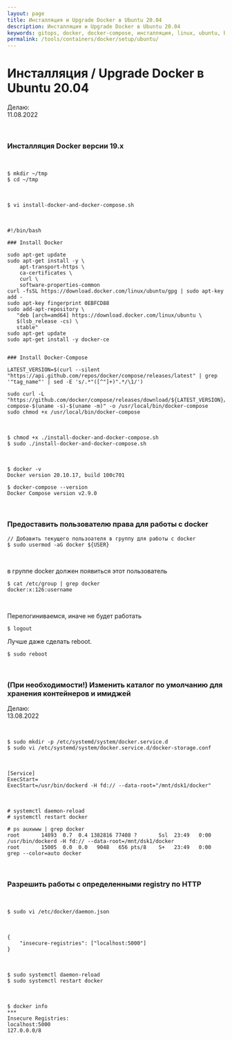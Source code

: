 ```yaml
---
layout: page
title: Инсталляция и Upgrade Docker в Ubuntu 20.04
description: Инсталляция и Upgrade Docker в Ubuntu 20.04
keywords: gitops, docker, docker-compose, инсталляция, linux, ubuntu, bash скрипт
permalink: /tools/containers/docker/setup/ubuntu/
---
```


# Инсталляция / Upgrade Docker в Ubuntu 20.04

Делаю:  
11.08.2022

<br/>

### Инсталляция Docker версии 19.x

<br/>

```
$ mkdir ~/tmp
$ cd ~/tmp
```

<br/>

```
$ vi install-docker-and-docker-compose.sh
```

<br/>

```
#!/bin/bash

### Install Docker

sudo apt-get update
sudo apt-get install -y \
    apt-transport-https \
    ca-certificates \
    curl \
    software-properties-common
curl -fsSL https://download.docker.com/linux/ubuntu/gpg | sudo apt-key add -
sudo apt-key fingerprint 0EBFCD88
sudo add-apt-repository \
   "deb [arch=amd64] https://download.docker.com/linux/ubuntu \
   $(lsb_release -cs) \
   stable"
sudo apt-get update
sudo apt-get install -y docker-ce


### Install Docker-Compose

LATEST_VERSION=$(curl --silent "https://api.github.com/repos/docker/compose/releases/latest" | grep '"tag_name"' | sed -E 's/.*"([^"]+)".*/\1/')

sudo curl -L "https://github.com/docker/compose/releases/download/${LATEST_VERSION}/docker-compose-$(uname -s)-$(uname -m)" -o /usr/local/bin/docker-compose
sudo chmod +x /usr/local/bin/docker-compose
```

<br/>

```
$ chmod +x ./install-docker-and-docker-compose.sh
$ sudo ./install-docker-and-docker-compose.sh
```

<br/>

```
$ docker -v
Docker version 20.10.17, build 100c701

$ docker-compose --version
Docker Compose version v2.9.0
```

<br/>

### Предоставить пользователю права для работы с docker

```
// Добавить текущего пользоателя в группу для работы с docker
$ sudo usermod -aG docker ${USER}
```

<br/>

в группе docker должен появиться этот пользователь

```
$ cat /etc/group | grep docker
docker:x:126:username
```

<br/>

Перелогиниваемся, иначе не будет работать

    $ logout

Лучше даже сделать reboot.

    $ sudo reboot

<br/>

### (При необходимости!) Изменить каталог по умолчанию для хранения контейнеров и имиджей

Делаю:  
13.08.2022

<br/>

```
$ sudo mkdir -p /etc/systemd/system/docker.service.d
$ sudo vi /etc/systemd/system/docker.service.d/docker-storage.conf
```

<br/>

```
[Service]
ExecStart=
ExecStart=/usr/bin/dockerd -H fd:// --data-root="/mnt/dsk1/docker"
```

<br/>

```
# systemctl daemon-reload
# systemctl restart docker
```

```
# ps auxwww | grep docker
root       14893  0.7  0.4 1382816 77408 ?       Ssl  23:49   0:00 /usr/bin/dockerd -H fd:// --data-root=/mnt/dsk1/docker
root       15005  0.0  0.0   9048   656 pts/8    S+   23:49   0:00 grep --color=auto docker

```

<br/>

### Разрешить работы с определенными registry по HTTP

<br/>

```
$ sudo vi /etc/docker/daemon.json
```

<br/>

```
{
    "insecure-registries": ["localhost:5000"]
}
```

<br/>

```
$ sudo systemctl daemon-reload
$ sudo systemctl restart docker
```

<br/>

```
$ docker info
***
Insecure Registries:
localhost:5000
127.0.0.0/8
```
